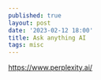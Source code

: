 ```yaml
---
published: true
layout: post
date: '2023-02-12 18:00'
title: Ask anything AI
tags: misc 
---
```

<https://www.perplexity.ai/>


